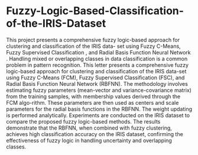 # Fuzzy-Logic-Based-Classification-of-the-IRIS-Dataset
This project presents a comprehensive fuzzy logic-based approach for clustering and classification of the IRIS data- set using Fuzzy C-Means, Fuzzy Supervised Classification , and Radial Basis Function Neural Network .
Handling mixed or overlapping classes in data classification is a common problem in pattern recognition. This letter presents a comprehensive fuzzy logic-based approach for clustering and classification of the IRIS data-set using Fuzzy C-Means (FCM), Fuzzy Supervised Classification (FSC), and Radial Basis Function Neural Network (RBFNN). The methodology involves estimating fuzzy parameters (mean-vector and variance-covariance matrix) from the training samples, with membership values derived through the FCM algo-rithm. These parameters are then used as centers and scale parameters for the radial basis functions in the RBFNN. The weight updating is performed analytically. Experiments are conducted on the IRIS dataset to compare the proposed fuzzy logic-based methods. The results demonstrate that the RBFNN, when combined with fuzzy clustering, achieves high classification accuracy on the IRIS dataset, confirming the effectiveness of fuzzy logic in handling uncertainty and overlapping classes.
